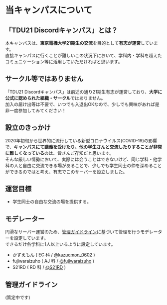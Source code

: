 # 当キャンパスについて

## 「TDU21 Discordキャンパス」とは？

本キャンパスは、**東京電機大学21期生の交流**を目的として**有志が運営**しています。  
直接キャンパスに行くことが難しいこの状況下において、学科内・学科を超えたコミュニケーション等に活用していただければと思います。

## サークル等ではありません

「TDU21 Discordキャンパス」は前述の通り21期生有志が運営しており、**大学に公式に認められた組織・サークル**ではありません。  
加入の届け出等は不要で、いつでも入退出OKなので、少しでも興味があれば是非一度参加してみてください！

## 設立のきっかけ

2020年初旬から世界的に流行している新型コロナウイルス(COVID-19)の影響で、**キャンパスにて講義を受けたり、他の学生さんと交流したりすることが非常に難しくなっている**のは、皆さんご存知だと思います。  
そんな厳しい情勢において、実際には会うことはできないけど、同じ学科・他学科の人と自由に交流できる場があることで、少しでも学生同士の仲を深めることができるのではと考え、有志でこのサーバーを設立しました。

## 運営目標

- 学生同士の自由な交流の場を提供する。

## モデレーター

円滑なサーバー運営のため、[管理ガイドライン](#管理ガイドライン)に基づいて管理を行うモデレーターを設定しています。  
できるだけ各学科に1人以上いるように設定しています。

- かずえもん ( EC 科 / [@kazuemon_0602](https://twitter.com/kazuemon_0602) )
- fujiwaraizuho ( AJ 科 / [@fujiwaraizuho](https://twitter.com/fujiwaraizuho) )
- S21RD ( RD 科 / [@S21RD](https://twitter.com/S21RD) )

## 管理ガイドライン

(策定中です)
